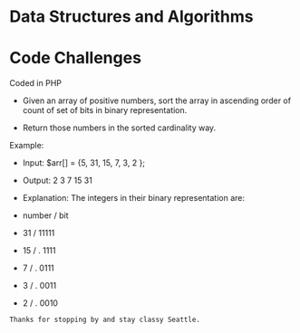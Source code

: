 # Data Structures and Algorithms
# Code Challenges
Coded in PHP

* Given an array of positive numbers, sort the array in ascending order of count of set of bits in binary representation.

- Return those numbers in the sorted cardinality way.

Example:
- Input: $arr[] = {5, 31, 15, 7, 3, 2 };
- Output: 2 3 7 15 31

- Explanation:
The integers in their binary representation are:
- number  / bit
- 31    / 11111
- 15    / . 1111
- 7  / .  0111
- 3  / .  0011
- 2  / .  0010

```
Thanks for stopping by and stay classy Seattle.
```
